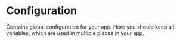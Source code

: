 # Configuration

Contains global configuration for your app. Here you should keep all variables, which are used in multiple places in your app.
